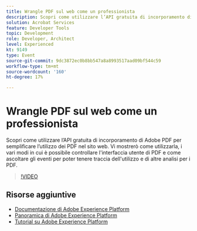 ```yaml
---
title: Wrangle PDF sul web come un professionista
description: Scopri come utilizzare l’API gratuita di incorporamento di Adobe PDF per semplificare l’utilizzo dei PDF nel sito web. Vi mostrerò come utilizzarla, i vari modi in cui è possibile controllare l'interfaccia utente di PDF e come ascoltare gli eventi per poter tenere traccia dell'utilizzo e di altre analisi per i PDF.
solution: Acrobat Services
feature: Developer Tools
topic: Development
role: Developer, Architect
level: Experienced
kt: 9149
type: Event
source-git-commit: 9dc3872ec0b8bb547a8a8993517aad09bf544c59
workflow-type: tm+mt
source-wordcount: '160'
ht-degree: 17%

---
```


# Wrangle PDF sul web come un professionista

Scopri come utilizzare l’API gratuita di incorporamento di Adobe PDF per semplificare l’utilizzo dei PDF nel sito web. Vi mostrerò come utilizzarla, i vari modi in cui è possibile controllare l&#39;interfaccia utente di PDF e come ascoltare gli eventi per poter tenere traccia dell&#39;utilizzo e di altre analisi per i PDF.


>[!VIDEO](https://video.tv.adobe.com/v/337602/?quality=12&learn=on&hidetitle=true)

## Risorse aggiuntive

- [Documentazione di Adobe Experience Platform](https://experienceleague.adobe.com/docs/experience-platform.html)
- [Panoramica di Adobe Experience Platform](https://experienceleague.adobe.com/docs/experience-platform/landing/home.html?lang=it)
- [Tutorial su Adobe Experience Platform](https://experienceleague.adobe.com/docs/platform-learn/tutorials/overview.html?lang=it)
